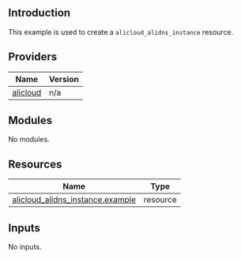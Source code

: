 <!-- BEGIN_TF_DOCS -->
## Introduction

This example is used to create a `alicloud_alidns_instance` resource.

## Providers

| Name | Version |
|------|---------|
| <a name="provider_alicloud"></a> [alicloud](#provider\_alicloud) | n/a |

## Modules

No modules.

## Resources

| Name | Type |
|------|------|
| [alicloud_alidns_instance.example](https://registry.terraform.io/providers/aliyun/alicloud/latest/docs/resources/alidns_instance) | resource |

## Inputs

No inputs.
<!-- END_TF_DOCS -->    